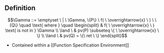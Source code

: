 ## Definition
$$\Gamma ::= \emptyset \ | \ \Gamma, \{P\} \ f( \ \overrightarrow{x} \ ) \ \{Q\} \quad \text{ where } \quad \begin{split} 
& f( \ \overrightarrow{x} \ ) \text{ is not in } \Gamma \\ 
\land \ & pv(P) \subseteq \{ \ \overrightarrow{x} \ \} \\ 
\land \ & pv(Q) = \{\ ret \ \}
\end{split}$$
- Contained within a [[Function Specification Environment]]
